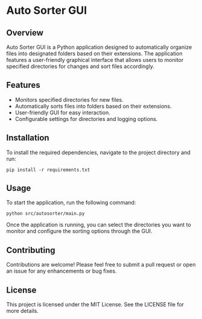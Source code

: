 # Auto Sorter GUI

## Overview
Auto Sorter GUI is a Python application designed to automatically organize files into designated folders based on their extensions. The application features a user-friendly graphical interface that allows users to monitor specified directories for changes and sort files accordingly.

## Features
- Monitors specified directories for new files.
- Automatically sorts files into folders based on their extensions.
- User-friendly GUI for easy interaction.
- Configurable settings for directories and logging options.

## Installation
To install the required dependencies, navigate to the project directory and run:

```
pip install -r requirements.txt
```

## Usage
To start the application, run the following command:

```
python src/autosorter/main.py
```

Once the application is running, you can select the directories you want to monitor and configure the sorting options through the GUI.

## Contributing
Contributions are welcome! Please feel free to submit a pull request or open an issue for any enhancements or bug fixes.

## License
This project is licensed under the MIT License. See the LICENSE file for more details.